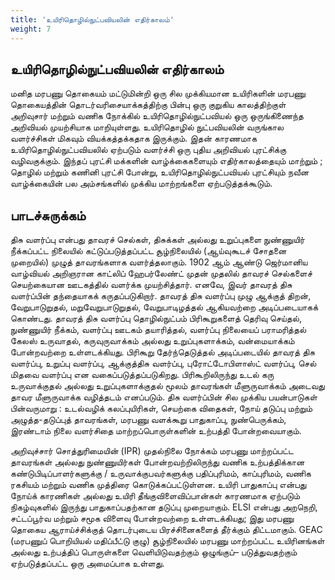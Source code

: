 ```yaml
---
title: 'உயிரிதொழில்நுட்பவியலின் எதிர்காலம்'
weight: 7
---
```



## உயிரிதொழில்நுட்பவியலின் எதிர்காலம்

மனித மரபணு தொகையம் மட்டுமின்றி ஒரு சில முக்கியமான உயிரிகளின் மரபணு தொகையத்தின் தொடர்வரிசையாக்கத்திற்கு பின்பு ஒரு குறுகிய காலத்திற்குள் அறிவுசார் மற்றும் வணிக நோக்கில் உயிரிதொழில்நுட்பவியல் ஒரு ஒருங்கிணைந்த அறிவியல் முயற்சியாக மாறியுள்ளது. உயிரிதொழில் நுட்பவியலின் வருங்கால வளர்ச்சிகள் மிகவும் வியக்கத்தக்கதாக இருக்கும். இதன் காரணமாக உயிரிதொழில்நுட்பவியலில் ஏற்படும் வளர்ச்சி ஒரு புதிய அறிவியல் புரட்சிக்கு வழிவகுக்கும். இந்தப் புரட்சி மக்களின் வாழ்க்கைகளையும் எதிர்காலத்தையும் மாற்றும் ; தொழில் மற்றும் கணினி புரட்சி போன்று, உயிரிதொழில்நுட்பவியல் புரட்சியும் நவீன வாழ்க்கையின் பல அம்சங்களில் முக்கிய மாற்றங்களை ஏற்படுத்தக்கூடும்.

## பாடச்சுருக்கம்

திசு வளர்ப்பு என்பது தாவரச் செல்கள், திசுக்கள் அல்லது உறுப்புகளை நுண்ணுயிர் நீக்கப்பட்ட நிலையில் கட்டுப்படுத்தப்பட்ட சூழ்நிலையில் (ஆய்வுகூடச் சோதனை முறையில்) முழுத் தாவரங்களாக வளர்த்தலாகும். 1902 ஆம் ஆண்டு ஜெர்மானிய வாழ்வியல் அறிஞரான காட்லிப் ஹேபர்லேண்ட் முதன் முதலில் தாவரச் செல்களைச் செயற்கையான ஊடகத்தில் வளர்க்க முயற்சித்தார். எனவே, இவர் தாவரத் திசு வளர்ப்பின் தந்தையாகக் கருதப்படுகிறார். தாவரத் திசு வளர்ப்பு முழு ஆக்குத் திறன், வேறுபாடுறுதல், மறுவேறுபாடுறுதல், வேறுபாடிழத்தல் ஆகியவற்றை அடிப்படையாகக் கொண்டது. தாவரத் திசு வளர்ப்பு தொழில்நுட்பம் பிரிகூறுகளைத் தெரிவு செய்தல், நுண்ணுயிர் நீக்கம், வளர்ப்பு ஊடகம் தயாரித்தல், வளர்ப்பு நிலையைப் பராமரித்தல் கேலஸ் உருவாதல், கருவுருவாக்கம் அல்லது உறுப்புகளாக்கம், வன்மையாக்கம் போன்றவற்றை உள்ளடக்கியது. பிரிகூறு தேர்ந்தெடுத்தல் அடிப்படையில் தாவரத் திசு வளர்ப்பு, உறுப்பு வளர்ப்பு, ஆக்குத்திசு வளர்ப்பு, புரோட்டோபிளாஸ்ட் வளர்ப்பு, செல் மிதவை வளர்ப்பு என வகைப்படுத்தப்படுகிறது. பிரிகூறிலிருந்து உடல் கரு உருவாக்குதல் அல்லது உறுப்புகளாக்குதல் மூலம் தாவரங்கள் மீளுருவாக்கம் அடைவது தாவர மீளுருவாக்க வழித்தடம் எனப்படும். திசு வளர்ப்பின் சில முக்கிய பயன்பாடுகள் பின்வருமாறு : உடல்வழிக் கலப்புயிரிகள், செயற்கை விதைகள், நோய் தடுப்பு மற்றும் அழுத்த-தடுப்புத் தாவரங்கள், மரபணு வளக்கூறு பாதுகாப்பு, நுண்பெருக்கம், இரண்டாம் நிலை வளர்சிதை மாற்றப்பொருள்களின் உற்பத்தி போன்றவையாகும்.  

அறிவுச்சார் சொத்துரிமையின் (IPR) முதல்நிலை நோக்கம் மரபணு மாற்றப்பட்ட தாவரங்கள் அல்லது நுண்ணுயிர்கள் போன்றவற்றிலிருந்து வணிக உற்பத்திக்கான கண்டுபிடிப்பாளர்களுக்கு / உருவாக்குபவர்களுக்கு பதிப்புரிமம், காப்புரிமம், வணிக ரகசியம் மற்றும் வணிக முத்திரை கொடுக்கப்பட்டுள்ளன. உயிரி பாதுகாப்பு என்பது நோய்க் காரணிகள் அல்லது உயிரி தீங்குவிளைவிப்பான்கள் காரணமாக ஏற்படும் நிகழ்வுகளில் இருந்து பாதுகாப்பதற்கான தடுப்பு முறையாகும். ELSI என்பது அறநெறி, சட்டப்பூர்வ மற்றும் சமூக விளைவு போன்றவற்றை உள்ளடக்கியது; இது மரபணு தொகைய ஆராய்ச்சிக்குத் தொடர்புடைய பிரச்சினைகளைத் தீர்க்கும் திட்டமாகும். GEAC (மரபணுப் பொறியியல் மதிப்பீட்டு குழு) சூழ்நிலையில் மரபணு மாற்றப்பட்ட உயிரினங்கள் அல்லது உற்பத்திப் பொருள்களை வெளியிடுவதற்கும் ஒழுங்குப்– படுத்துவதற்கும் ஏற்படுத்தப்பட்ட ஒரு அமைப்பாக உள்ளது.